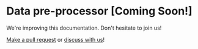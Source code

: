 # Data pre-processor \[Coming Soon!\]

We're improving this documentation. Don't hesitate to join us!

[Make a pull request](https://github.com/huaibovip/mmipt/compare) or [discuss with us](https://github.com/huaibovip/mmipt/discussions/1429)!
